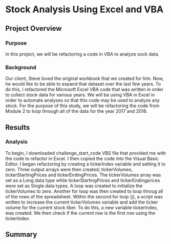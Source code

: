 # Stock Analysis Using Excel and VBA

## Project Overview

### Purpose
In this project, we will be refactoring a code in VBA to analyze sock data. 

### Background
Our client, Steve loved the original workbook that we created for him. Now, he would like to be able to expand that dataset over the last few years. To do this, I refactored the Microsoft Excel VBA code that was written in order to collect stock data for various years. We will be using VBA in Excel in order to automate analyses so that this code may be used to analyze any stock. For the purpose of this study, we will be refactoring the code from Module 2 to loop through all of the data for the year 2017 and 2018. 


## Results

### Analysis
To begin, I downloaded challenge_start_code VBS file that provided me with the code to refactor in Excel. I then copied the code into the Visual Basic Editor. I began refactoring by creating a tickerIndex variable and setting it to zero. Three output arrays were then created; tickerVolumes, tickerStartingPrices and tickerEndingPrices. The tickerVolumes array was set as a Long data type while tickerStartingPrices and tickerEndingprices were set as Single data types. A loop was created to initialize the tickerVolumes to zero. Another for loop was then created to loop throug all of the rows of the spreadsheet. Within the second for loop (j), a script was written to increase the current tickerVolumes variable and add the ticker volume for the current stock tiker. To do this, a new variable tickerIndex, was created. We then check if the current row is the first row using the tickerIndex.



## Summary

